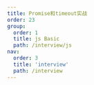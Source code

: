```yaml
---
title: Promise和timeout实战
order: 23
group:
  order: 1
  title: js Basic
  path: /interview/js
nav:
  order: 3
  title: 'interview'
  path: /interview
---
```

